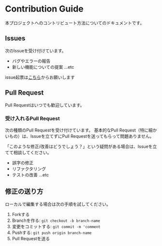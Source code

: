 # Contribution Guide
本プロジェクトへのコントリビュート方法についてのドキュメントです。

## Issues
次のIssueを受け付けています。

- バグやエラーの報告
- 新しい機能についての提案
...etc

issue起票は[こちら](https://github.com/mitama-org/mitama/issues/new?template=issue.md)からお願いします

## Pull Request

Pull Requestはいつでも歓迎しています。

### **受け入れるPull Request**

次の種類のPull Requestを受け付けています。
基本的なPull Request（特に細かいもの）は、Issueを立てずにPull Requestを送ってもらって問題ありません。

「このような修正/改善はどうでしょう？」という疑問がある場合は、Issueを立てて相談してください。

- 誤字の修正
- リファクタリング
- テストの改善
...etc

## 修正の送り方
ローカルで編集する場合は次の手順を試してください。

1. Forkする
2. Branchを作る: `git checkout -b branch-name`
3. 変更をコミットする: `git commit -m 'comment`
4. Pushする: `git push origin branch-name`
5. Pull Requestを送る

